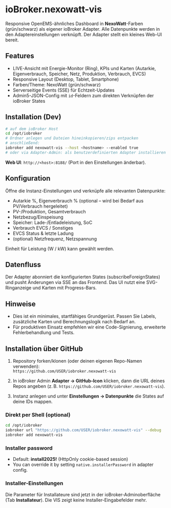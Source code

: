 
# ioBroker.nexowatt-vis

Responsive OpenEMS-ähnliches Dashboard in **NexoWatt**-Farben (grün/schwarz) als eigener ioBroker Adapter.
Alle Datenpunkte werden in den Adaptereinstellungen verknüpft. Der Adapter stellt ein kleines Web-UI bereit.

## Features
- LIVE-Ansicht mit Energie-Monitor (Ring), KPIs und Karten (Autarkie, Eigenverbrauch, Speicher, Netz, Produktion, Verbrauch, EVCS)
- Responsive Layout (Desktop, Tablet, Smartphone)
- Farben/Theme: NexoWatt (grün/schwarz)
- Serverseitige Events (SSE) für Echtzeit-Updates
- Admin5-JSON-Config mit `id`-Feldern zum direkten Verknüpfen der ioBroker States

## Installation (Dev)
```bash
# auf dem ioBroker Host
cd /opt/iobroker
# Ordner anlegen und Dateien hineinkopieren/zips entpacken
# anschließend:
iobroker add nexowatt-vis --host <hostname> --enabled true
# oder via Adapter-Admin: als benutzerdefinierten Adapter installieren
```

**Web UI**: `http://<host>:8188/` (Port in den Einstellungen änderbar).

## Konfiguration
Öffne die Instanz-Einstellungen und verknüpfe alle relevanten Datenpunkte:
- Autarkie %, Eigenverbrauch % (optional – wird bei Bedarf aus PV/Verbrauch hergeleitet)
- PV-/Produktion, Gesamtverbrauch
- Netzbezug/Einspeisung
- Speicher: Lade-/Entladeleistung, SoC
- Verbrauch EVCS / Sonstiges
- EVCS Status & letzte Ladung
- (optional) Netzfrequenz, Netzspannung

Einheit für Leistung (W / kW) kann gewählt werden.

## Datenfluss
Der Adapter abonniert die konfigurierten States (subscribeForeignStates) und pusht Änderungen via SSE an das Frontend.
Das UI nutzt eine SVG-Ringanzeige und Karten mit Progress-Bars.

## Hinweise
- Dies ist ein minimales, startfähiges Grundgerüst. Passen Sie Labels, zusätzliche Karten und Berechnungslogik nach Bedarf an.
- Für produktiven Einsatz empfehlen wir eine Code-Signierung, erweiterte Fehlerbehandlung und Tests.


## Installation über GitHub

1. Repository forken/klonen (oder deinen eigenen Repo-Namen verwenden):  
   `https://github.com/USER/iobroker.nexowatt-vis`

2. In ioBroker Admin **Adapter → GitHub-Icon** klicken, dann die URL deines Repos angeben
   (z. B. `https://github.com/USER/iobroker.nexowatt-vis`).

3. Instanz anlegen und unter **Einstellungen → Datenpunkte** die States auf deine IDs mappen.

### Direkt per Shell (optional)
```bash
cd /opt/iobroker
iobroker url "https://github.com/USER/iobroker.nexowatt-vis" --debug
iobroker add nexowatt-vis
```


### Installer password
- Default: **install2025!** (HttpOnly cookie-based session)
- You can override it by setting `native.installerPassword` in adapter config.


### Installer-Einstellungen
Die Parameter für Installateure sind jetzt in der ioBroker-Adminoberfläche (Tab **Installateur**). Die VIS zeigt keine Installer-Eingabefelder mehr.
